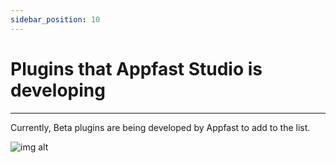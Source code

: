 ```yaml
---
sidebar_position: 10
---
```


# Plugins that Appfast Studio is developing

---
Currently, Beta plugins are being developed by Appfast to add to the list.

![img alt](/img/data/news/news11.png)